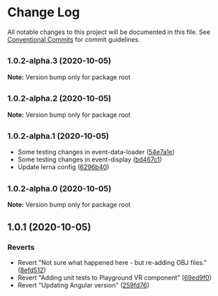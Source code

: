 # Change Log

All notable changes to this project will be documented in this file.
See [Conventional Commits](https://conventionalcommits.org) for commit guidelines.

## <small>1.0.2-alpha.3 (2020-10-05)</small>

**Note:** Version bump only for package root





## <small>1.0.2-alpha.2 (2020-10-05)</small>

**Note:** Version bump only for package root





## <small>1.0.2-alpha.1 (2020-10-05)</small>

* Some testing changes in event-data-loader ([54e7a1e](https://github.com/9inpachi/phoenix/commit/54e7a1e))
* Some testing changes in event-display ([bd467c1](https://github.com/9inpachi/phoenix/commit/bd467c1))
* Update lerna config ([6296b40](https://github.com/9inpachi/phoenix/commit/6296b40))





## <small>1.0.2-alpha.0 (2020-10-05)</small>

**Note:** Version bump only for package root





## 1.0.1 (2020-10-05)


### Reverts

* Revert "Not sure what happened here - but re-adding OBJ files." ([8efd512](https://github.com/9inpachi/phoenix/commit/8efd5121d43cd9e2aeb4366f39cda8a684434f46))
* Revert "Adding unit tests to Playground VR component" ([69ed9f0](https://github.com/9inpachi/phoenix/commit/69ed9f0366d9d73e64d7b31556fcff0df32edd87))
* Revert "Updating Angular version" ([259fd76](https://github.com/9inpachi/phoenix/commit/259fd7656f7d52d2ef9d0e0c492935e0590ae030))
